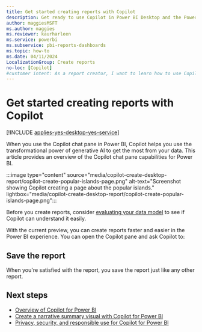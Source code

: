 ```yaml
---
title: Get started creating reports with Copilot
description: Get ready to use Copilot in Power BI Desktop and the Power BI service to create a Power BI report quickly.
author: maggiesMSFT
ms.author: maggies
ms.reviewer: kaurharleen
ms.service: powerbi
ms.subservice: pbi-reports-dashboards
ms.topic: how-to
ms.date: 04/11/2024
LocalizationGroup: Create reports
no-loc: [Copilot]
#customer intent: As a report creator, I want to learn how to use Copilot in Power BI Desktop and the Power BI service to create a Power BI report quickly.
---
```


# Get started creating reports with Copilot

[!INCLUDE [applies-yes-desktop-yes-service](../includes/applies-yes-desktop-yes-service.md)]

When you use the Copilot chat pane in Power BI, Copilot helps you use the transformational power of generative AI to get the most from your data. This article provides an overview of the Copilot chat pane capabilities for Power BI.

:::image type="content" source="media/copilot-create-desktop-report/copilot-create-popular-islands-page.png" alt-text="Screenshot showing Copilot creating a page about the popular islands." lightbox="media/copilot-create-desktop-report/copilot-create-popular-islands-page.png":::

Before you create reports, consider [evaluating your data model](copilot-evaluate-data.md) to see if Copilot can understand it easily. 

With the current preview, you can create reports faster and easier in the Power BI experience. You can open the Copilot pane and ask Copilot to:

## Save the report

When you're satisfied with the report, you save the report just like any other report.

## Next steps

- [Overview of Copilot for Power BI](copilot-introduction.md)
- [Create a narrative summary visual with Copilot for Power BI](copilot-create-narrative.md)
- [Privacy, security, and responsible use for Copilot for Power BI](/fabric/get-started/copilot-power-bi-privacy-security)
